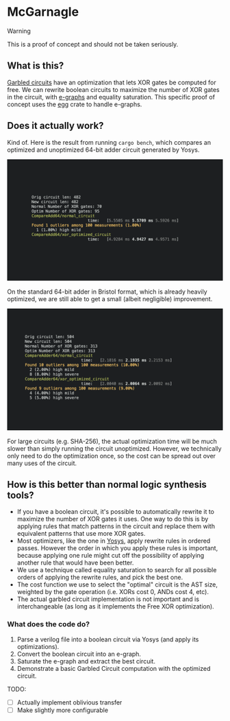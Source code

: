 # McGarnagle

> [!WARNING]  
> This is a proof of concept and should not be taken seriously.

## What is this?

[Garbled circuits](https://en.wikipedia.org/wiki/Garbled_circuit) have an optimization that lets XOR gates be computed for free. We can rewrite boolean circuits to maximize the number of XOR gates in the circuit, with [e-graphs](https://en.wikipedia.org/wiki/E-graph) and equality saturation. This specific proof of concept uses the [egg](https://egraphs-good.github.io/) crate to handle e-graphs.

## Does it actually work?

Kind of. Here is the result from running `cargo bench`, which compares an optimized and unoptimized 64-bit adder circuit generated by Yosys.

![Benchmark](./benchmark-yosys.png?raw=true "Benchmark")

On the standard 64-bit adder in Bristol format, which is already heavily optimized, we are still able to get a small (albeit negligible) improvement.

![Benchmark](./benchmark-bristol.png?raw=true "Benchmark")

For large circuits (e.g. SHA-256), the actual optimization time will be much slower than simply running the circuit unoptimized. However, we technically only need to do the optimization once, so the cost can be spread out over many uses of the circuit.

## How is this better than normal logic synthesis tools?

- If you have a boolean circuit, it's possible to automatically rewrite it to maximize the number of XOR gates it uses. One way to do this is by applying rules that match patterns in the circuit and replace them with equivalent patterns that use more XOR gates.
- Most optimizers, like the one in [Yosys](https://github.com/YosysHQ/yosys), apply rewrite rules in ordered passes. However the order in which you apply these rules is important, because applying one rule might cut off the possibility of applying another rule that would have been better.
- We use a technique called equality saturation to search for all possible orders of applying the rewrite rules, and pick the best one.
- The cost function we use to select the "optimal" circuit is the AST size, weighted by the gate operation (i.e. XORs cost 0, ANDs cost 4, etc).
- The actual garbled circuit implementation is not important and is interchangeable (as long as it implements the Free XOR optimization).

### What does the code do?

1. Parse a verilog file into a boolean circuit via Yosys (and apply its optimizations).
2. Convert the boolean circuit into an e-graph.
3. Saturate the e-graph and extract the best circuit.
4. Demonstrate a basic Garbled Circuit computation with the optimized circuit.

TODO:

- [ ] Actually implement oblivious transfer
- [ ] Make slightly more configurable
